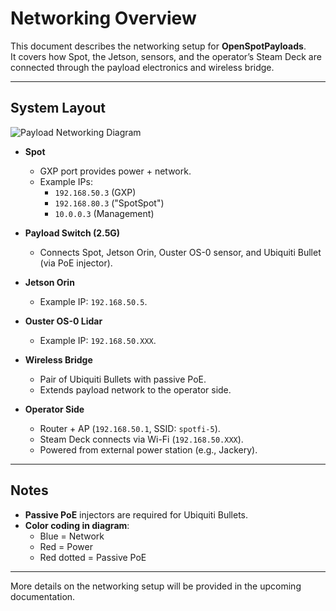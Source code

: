 # Networking Overview

This document describes the networking setup for **OpenSpotPayloads**.  
It covers how Spot, the Jetson, sensors, and the operator’s Steam Deck are connected through the payload electronics and wireless bridge.

---
## System Layout

![Payload Networking Diagram](../media/Spot-Setup.png)

- **Spot**  
  - GXP port provides power + network.  
  - Example IPs:  
    - `192.168.50.3` (GXP)  
    - `192.168.80.3` ("SpotSpot")  
    - `10.0.0.3` (Management)  

- **Payload Switch (2.5G)**  
  - Connects Spot, Jetson Orin, Ouster OS-0 sensor, and Ubiquiti Bullet (via PoE injector).  

- **Jetson Orin**  
  - Example IP: `192.168.50.5`.  

- **Ouster OS-0 Lidar**  
  - Example IP: `192.168.50.XXX`.  

- **Wireless Bridge**  
  - Pair of Ubiquiti Bullets with passive PoE.  
  - Extends payload network to the operator side.  

- **Operator Side**  
  - Router + AP (`192.168.50.1`, SSID: `spotfi-5`).  
  - Steam Deck connects via Wi-Fi (`192.168.50.XXX`).  
  - Powered from external power station (e.g., Jackery).  

---

## Notes
- **Passive PoE** injectors are required for Ubiquiti Bullets.  
- **Color coding in diagram**:  
  - Blue = Network  
  - Red = Power  
  - Red dotted = Passive PoE  
---
More details on the networking setup will be provided in the upcoming documentation.